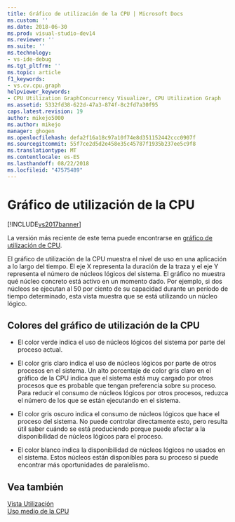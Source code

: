 ```yaml
---
title: Gráfico de utilización de la CPU | Microsoft Docs
ms.custom: ''
ms.date: 2018-06-30
ms.prod: visual-studio-dev14
ms.reviewer: ''
ms.suite: ''
ms.technology:
- vs-ide-debug
ms.tgt_pltfrm: ''
ms.topic: article
f1_keywords:
- vs.cv.cpu.graph
helpviewer_keywords:
- CPU Utilization GraphConcurrency Visualizer, CPU Utilization Graph
ms.assetid: 5332fd38-622d-47a3-874f-8c2fd7a30f95
caps.latest.revision: 19
author: mikejo5000
ms.author: mikejo
manager: ghogen
ms.openlocfilehash: defa2f16a18c97a10f74e8d351152442ccc0907f
ms.sourcegitcommit: 55f7ce2d5d2e458e35c45787f1935b237ee5c9f8
ms.translationtype: MT
ms.contentlocale: es-ES
ms.lasthandoff: 08/22/2018
ms.locfileid: "47575489"
---
```

# <a name="cpu-utilization-graph"></a>Gráfico de utilización de la CPU
[!INCLUDE[vs2017banner](../includes/vs2017banner.md)]

La versión más reciente de este tema puede encontrarse en [gráfico de utilización de CPU](https://docs.microsoft.com/visualstudio/profiling/cpu-utilization-graph).  
  
El gráfico de utilización de la CPU muestra el nivel de uso en una aplicación a lo largo del tiempo. El eje X representa la duración de la traza y el eje Y representa el número de núcleos lógicos del sistema. El gráfico no muestra qué núcleo concreto está activo en un momento dado. Por ejemplo, si dos núcleos se ejecutan al 50 por ciento de su capacidad durante un período de tiempo determinado, esta vista muestra que se está utilizando un núcleo lógico.  
  
## <a name="cpu-utilization-graph-colors"></a>Colores del gráfico de utilización de la CPU  
  
-   El color verde indica el uso de núcleos lógicos del sistema por parte del proceso actual.  
  
-   El color gris claro indica el uso de núcleos lógicos por parte de otros procesos en el sistema. Un alto porcentaje de color gris claro en el gráfico de la CPU indica que el sistema está muy cargado por otros procesos que es probable que tengan preferencia sobre su proceso. Para reducir el consumo de núcleos lógicos por otros procesos, reduzca el número de los que se están ejecutando en el sistema.  
  
-   El color gris oscuro indica el consumo de núcleos lógicos que hace el proceso del sistema. No puede controlar directamente esto, pero resulta útil saber cuándo se está produciendo porque puede afectar a la disponibilidad de núcleos lógicos para el proceso.  
  
-   El color blanco indica la disponibilidad de núcleos lógicos no usados en el sistema. Estos núcleos están disponibles para su proceso si puede encontrar más oportunidades de paralelismo.  
  
## <a name="see-also"></a>Vea también  
 [Vista Utilización](../profiling/utilization-view.md)   
 [Uso medio de la CPU](../profiling/average-cpu-utilization.md)



